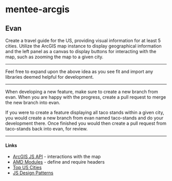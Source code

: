 # mentee-arcgis
## Evan ##

Create a travel guide for the US, providing visual information for at least 5 cities. Utilize the ArcGIS map instance to display geographical information and the left panel as a canvas to display buttons for interacting with the map, such as zooming the map to a given city.

----------

Feel free to expand upon the above idea as you see fit and import any libraries deemed helpful for development.

----------

When developing a new feature, make sure to create a new branch from evan. When you are happy with the progress, create a pull request to merge the new branch into evan.

If you were to create a feature displaying all taco stands within a given city, you would create a new branch from evan named taco-stands and do your development there. Once finished you would then create a pull request from taco-stands back into evan, for review.

----------

#### Links ####
- [ArcGIS JS API](https://developers.arcgis.com/javascript/latest/api-reference/index.html "ArcGIS JS API") - interactions with the map
- [AMD Modules](https://dojotoolkit.org/documentation/tutorials/1.10/modules/) - define and require headers
- [Top US Cities](https://en.wikipedia.org/wiki/List_of_United_States_cities_by_population) 
- [JS Design Patterns](https://addyosmani.com/resources/essentialjsdesignpatterns/book/index.html)
